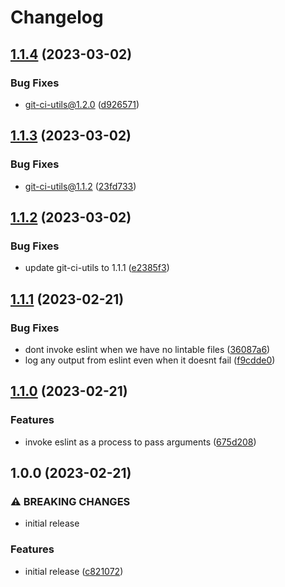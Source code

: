 # Changelog

## [1.1.4](https://github.com/Sleavely/eslint-pullrequest/compare/v1.1.3...v1.1.4) (2023-03-02)


### Bug Fixes

* git-ci-utils@1.2.0 ([d926571](https://github.com/Sleavely/eslint-pullrequest/commit/d9265716ccadc19ef6de2c07b21acfab7f46fd79))

## [1.1.3](https://github.com/Sleavely/eslint-pullrequest/compare/v1.1.2...v1.1.3) (2023-03-02)


### Bug Fixes

* git-ci-utils@1.1.2 ([23fd733](https://github.com/Sleavely/eslint-pullrequest/commit/23fd733129d8c70113af65d46b4435e8685cc879))

## [1.1.2](https://github.com/Sleavely/eslint-pullrequest/compare/v1.1.1...v1.1.2) (2023-03-02)


### Bug Fixes

* update git-ci-utils to 1.1.1 ([e2385f3](https://github.com/Sleavely/eslint-pullrequest/commit/e2385f3cd190afe069b6bfa1fb127945477f6693))

## [1.1.1](https://github.com/Sleavely/eslint-pullrequest/compare/v1.1.0...v1.1.1) (2023-02-21)


### Bug Fixes

* dont invoke eslint when we have no lintable files ([36087a6](https://github.com/Sleavely/eslint-pullrequest/commit/36087a6fea391a3e7a2669a3d55e9659dcc0c662))
* log any output from eslint even when it doesnt fail ([f9cdde0](https://github.com/Sleavely/eslint-pullrequest/commit/f9cdde0b9d567132a626d683a482db20b3f3d6c1))

## [1.1.0](https://github.com/Sleavely/eslint-pullrequest/compare/v1.0.0...v1.1.0) (2023-02-21)


### Features

* invoke eslint as a process to pass arguments ([675d208](https://github.com/Sleavely/eslint-pullrequest/commit/675d2086228f6c4e3713150975f12f07b04f6315))

## 1.0.0 (2023-02-21)


### ⚠ BREAKING CHANGES

* initial release

### Features

* initial release ([c821072](https://github.com/Sleavely/eslint-pullrequest/commit/c821072a123e643a2b8f2e55165f02ac9f505227))
